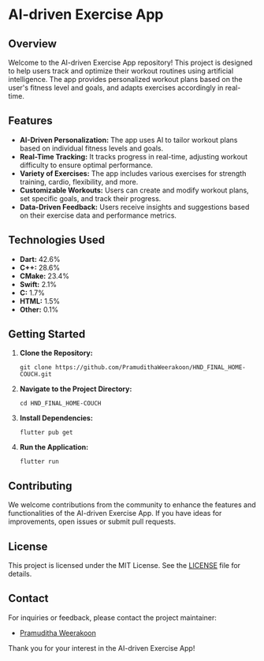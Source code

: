 <!DOCTYPE html>
<html lang="en">
<head>
    <meta charset="UTF-8">
    <meta name="viewport" content="width=device-width, initial-scale=1.0">

</head>
<body>

<h1>AI-driven Exercise App</h1>

<h2>Overview</h2>
<p>
    Welcome to the AI-driven Exercise App repository! This project is designed to help users track and optimize their workout routines using artificial intelligence. The app provides personalized workout plans based on the user's fitness level and goals, and adapts exercises accordingly in real-time.
</p>

<h2>Features</h2>
<ul>
    <li><strong>AI-Driven Personalization:</strong> The app uses AI to tailor workout plans based on individual fitness levels and goals.</li>
    <li><strong>Real-Time Tracking:</strong> It tracks progress in real-time, adjusting workout difficulty to ensure optimal performance.</li>
    <li><strong>Variety of Exercises:</strong> The app includes various exercises for strength training, cardio, flexibility, and more.</li>
    <li><strong>Customizable Workouts:</strong> Users can create and modify workout plans, set specific goals, and track their progress.</li>
    <li><strong>Data-Driven Feedback:</strong> Users receive insights and suggestions based on their exercise data and performance metrics.</li>
</ul>

<h2>Technologies Used</h2>
<ul>
    <li><strong>Dart:</strong> 42.6%</li>
    <li><strong>C++:</strong> 28.6%</li>
    <li><strong>CMake:</strong> 23.4%</li>
    <li><strong>Swift:</strong> 2.1%</li>
    <li><strong>C:</strong> 1.7%</li>
    <li><strong>HTML:</strong> 1.5%</li>
    <li><strong>Other:</strong> 0.1%</li>
</ul>



<h2>Getting Started</h2>
<ol>
    <li><strong>Clone the Repository:</strong>
        <pre><code>git clone https://github.com/PramudithaWeerakoon/HND_FINAL_HOME-COUCH.git</code></pre>
    </li>
    <li><strong>Navigate to the Project Directory:</strong>
        <pre><code>cd HND_FINAL_HOME-COUCH</code></pre>
    </li>
    <li><strong>Install Dependencies:</strong>
        <pre><code>flutter pub get</code></pre>
    </li>
    <li><strong>Run the Application:</strong>
        <pre><code>flutter run</code></pre>
    </li>
</ol>

<h2>Contributing</h2>
<p>
    We welcome contributions from the community to enhance the features and functionalities of the AI-driven Exercise App. If you have ideas for improvements, open issues or submit pull requests.
</p>

<h2>License</h2>
<p>
    This project is licensed under the MIT License. See the <a href="LICENSE">LICENSE</a> file for details.
</p>

<h2>Contact</h2>
<p>
    For inquiries or feedback, please contact the project maintainer:
</p>
<ul>
    <li><a href="mailto:pramudithapaypal@gmail.com">Pramuditha Weerakoon</a></li>
</ul>

<p>Thank you for your interest in the AI-driven Exercise App!</p>

</body>
</html>
